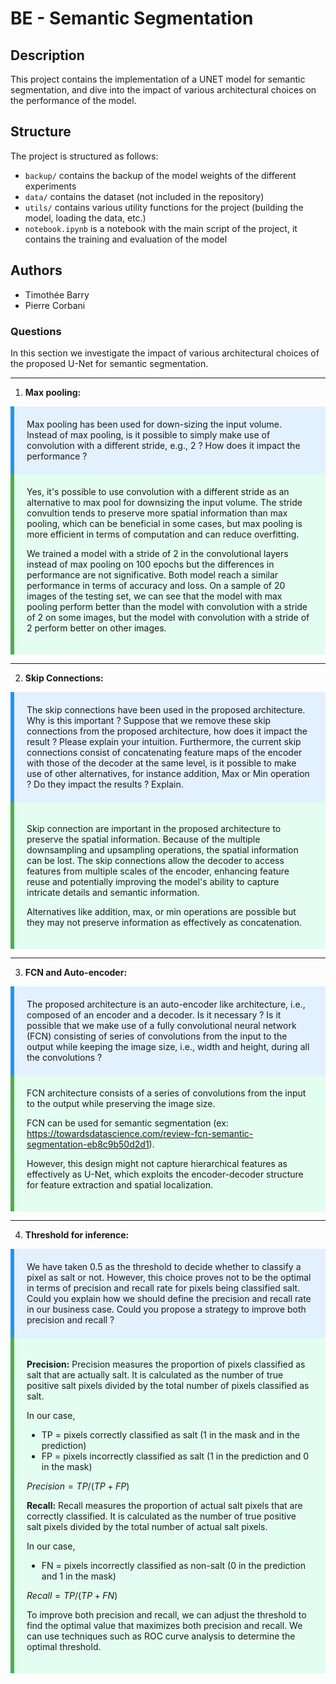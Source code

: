 # BE - Semantic Segmentation

## Description
This project contains the implementation of a UNET model for semantic segmentation, and dive into the impact of various architectural choices on the performance of the model.

## Structure
The project is structured as follows:
- `backup/` contains the backup of the model weights of the different experiments
- `data/` contains the dataset (not included in the repository)
- `utils/` contains various utility functions for the project (building the model, loading the data, etc.)
- `notebook.ipynb` is a notebook with the main script of the project, it contains the training and evaluation of the model

## Authors
- Timothée Barry
- Pierre Corbani

### Questions

In this section we investigate the impact of various architectural choices of the proposed U-Net
for semantic segmentation.

***

1. **Max pooling:**
<div class="question">
Max pooling has been used for down-sizing the input volume. Instead of max pooling, is it possible to simply make use of convolution with a different stride, e.g., 2 ? How does it impact the performance ?
</div>

<div class="answer">
Yes, it's possible to use convolution with a different stride as an alternative to max pool for downsizing the input volume.
The stride convultion tends to preserve more spatial information than max pooling, which can be beneficial in some cases, but max pooling is more efficient in terms of computation and can reduce overfitting.

We trained a model with a stride of 2 in the convolutional layers instead of max pooling on 100 epochs but the differences in performance are not significative.
Both model reach a similar performance in terms of accuracy and loss.
On a sample of 20 images of the testing set, we can see that the model with max pooling perform better than the model with convolution with a stride of 2 on some images, but the model with convolution with a stride of 2 perform better on other images.
</div>

***

2. **Skip Connections:** 
<div class="question">
The skip connections have been used in the proposed architecture. Why is this important ?
   Suppose that we remove these skip connections from the proposed architecture, how does it
   impact the result ? Please explain your intuition. Furthermore, the current skip connections
   consist of concatenating feature maps of the encoder with those of the decoder at the same
   level, is it possible to make use of other alternatives, for instance addition, Max or Min operation
   ? Do they impact the results ? Explain.
</div>
<div class="answer">

Skip connection are important in the proposed architecture to preserve the spatial information. Because of the multiple downsampling and upsampling operations, the spatial information can be lost. The skip connections allow the decoder to access features from multiple scales of the encoder, enhancing feature reuse and potentially improving the model's ability to capture intricate details and semantic information.

Alternatives like addition, max, or min operations are possible but they may not preserve information as effectively as concatenation.


</div>

***

3. **FCN and Auto-encoder:** 

<div class="question">
The proposed architecture is an auto-encoder like architecture, i.e., composed of an encoder and a decoder. Is it necessary ? Is it possible that we make use of a fully convolutional neural
   network (FCN) consisting of series of convolutions from the input to the output while keeping the
   image size, i.e., width and height, during all the convolutions ?
</div>

<div class="answer">
FCN architecture consists of a series of convolutions from the input to the output while preserving the image size.

FCN can be used for semantic segmentation (ex: https://towardsdatascience.com/review-fcn-semantic-segmentation-eb8c9b50d2d1). 

 However, this design might not capture hierarchical features as effectively as U-Net, which exploits the encoder-decoder structure for feature extraction and spatial localization.
</div>

***

4. **Threshold for inference:** 
<div class="question">
We have taken 0.5 as the threshold to decide whether to classify a pixel as salt or not. However,
   this choice proves not to be the optimal in terms of precision and recall rate for pixels being
   classified salt. Could you explain how we should define the precision and recall rate in our
   business case. Could you propose a strategy to improve both precision and recall ?
</div>

<div class="answer">

**Precision:** Precision measures the proportion of pixels classified as salt that are actually salt. 
It is calculated as the number of true positive salt pixels divided by the total number of pixels classified as salt.

In our case, 
- TP = pixels correctly classified as salt (1 in the mask and in the prediction)
- FP = pixels incorrectly classified as salt (1 in the prediction and 0 in the mask)

$Precision = TP / (TP + FP)$

**Recall:** Recall measures the proportion of actual salt pixels that are correctly classified. It is calculated as the number of true positive salt pixels divided by the total number of actual salt pixels.

In our case,
- FN = pixels incorrectly classified as non-salt (0 in the prediction and 1 in the mask)

$Recall = TP / (TP + FN)$

To improve both precision and recall, we can adjust the threshold to find the optimal value that maximizes both precision and recall. We can use techniques such as ROC curve analysis to determine the optimal threshold.


<!-- CSS for class anwer:-->
<style>
.answer {
    background-color: rgba(0, 255, 128, 0.1);
    padding: 20px;
    border-left: 6px solid #4CAF50;
}
.question {
    background-color: rgba(0, 128, 255, 0.1);
    padding: 20px;
    border-left: 6px solid #2196F3;
}
</style>



